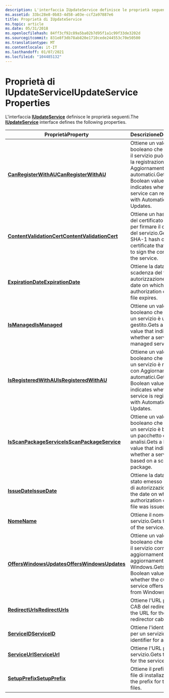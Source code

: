 ```yaml
---
description: L'interfaccia IUpdateService definisce le proprietà seguenti.
ms.assetid: 33bc28e8-0b83-4d58-a03e-ccf2a97887e6
title: Proprietà di IUpdateService
ms.topic: article
ms.date: 05/31/2018
ms.openlocfilehash: 84ff3cf92c89a5ba02b7d95f1a1c99f33de3202d
ms.sourcegitcommit: 831e8f3db78ab820e1710cede244553c70e50500
ms.translationtype: MT
ms.contentlocale: it-IT
ms.lasthandoff: 01/07/2021
ms.locfileid: "104485132"
---
```

# <a name="iupdateservice-properties"></a><span data-ttu-id="7acb0-103">Proprietà di IUpdateService</span><span class="sxs-lookup"><span data-stu-id="7acb0-103">IUpdateService Properties</span></span>

<span data-ttu-id="7acb0-104">L'interfaccia [**IUpdateService**](/windows/desktop/api/Wuapi/nn-wuapi-iupdateservice) definisce le proprietà seguenti.</span><span class="sxs-lookup"><span data-stu-id="7acb0-104">The [**IUpdateService**](/windows/desktop/api/Wuapi/nn-wuapi-iupdateservice) interface defines the following properties.</span></span>



| <span data-ttu-id="7acb0-105">Proprietà</span><span class="sxs-lookup"><span data-stu-id="7acb0-105">Property</span></span>                                                              | <span data-ttu-id="7acb0-106">Descrizione</span><span class="sxs-lookup"><span data-stu-id="7acb0-106">Description</span></span>                                                                                     |
|-----------------------------------------------------------------------|-------------------------------------------------------------------------------------------------|
| [<span data-ttu-id="7acb0-107">**CanRegisterWithAU**</span><span class="sxs-lookup"><span data-stu-id="7acb0-107">**CanRegisterWithAU**</span></span>](/windows/desktop/api/Wuapi/nf-wuapi-iupdateservice-get_canregisterwithau)         | <span data-ttu-id="7acb0-108">Ottiene un valore booleano che indica se il servizio può eseguire la registrazione con Aggiornamenti automatici.</span><span class="sxs-lookup"><span data-stu-id="7acb0-108">Gets a Boolean value that indicates whether the service can register with Automatic Updates.</span></span>    |
| [<span data-ttu-id="7acb0-109">**ContentValidationCert**</span><span class="sxs-lookup"><span data-stu-id="7acb0-109">**ContentValidationCert**</span></span>](/windows/desktop/api/Wuapi/nf-wuapi-iupdateservice-get_contentvalidationcert) | <span data-ttu-id="7acb0-110">Ottiene un hash SHA-1 del certificato utilizzato per firmare il contenuto del servizio.</span><span class="sxs-lookup"><span data-stu-id="7acb0-110">Gets an SHA-1 hash of the certificate that is used to sign the contents of the service.</span></span>         |
| [<span data-ttu-id="7acb0-111">**ExpirationDate**</span><span class="sxs-lookup"><span data-stu-id="7acb0-111">**ExpirationDate**</span></span>](/windows/desktop/api/Wuapi/nf-wuapi-iupdateservice-get_expirationdate)               | <span data-ttu-id="7acb0-112">Ottiene la data di scadenza del file CAB di autorizzazione.</span><span class="sxs-lookup"><span data-stu-id="7acb0-112">Gets the date on which the authorization cabinet file expires.</span></span>                                  |
| [<span data-ttu-id="7acb0-113">**IsManaged**</span><span class="sxs-lookup"><span data-stu-id="7acb0-113">**IsManaged**</span></span>](/windows/desktop/api/Wuapi/nf-wuapi-iupdateservice-get_ismanaged)                         | <span data-ttu-id="7acb0-114">Ottiene un valore booleano che indica se un servizio è un servizio gestito.</span><span class="sxs-lookup"><span data-stu-id="7acb0-114">Gets a Boolean value that indicates whether a service is a managed service.</span></span>                     |
| [<span data-ttu-id="7acb0-115">**IsRegisteredWithAU**</span><span class="sxs-lookup"><span data-stu-id="7acb0-115">**IsRegisteredWithAU**</span></span>](/windows/desktop/api/Wuapi/nf-wuapi-iupdateservice-get_isregisteredwithau)       | <span data-ttu-id="7acb0-116">Ottiene un valore booleano che indica se un servizio è registrato con Aggiornamenti automatici.</span><span class="sxs-lookup"><span data-stu-id="7acb0-116">Gets a Boolean value that indicates whether a service is registered with Automatic Updates.</span></span>     |
| [<span data-ttu-id="7acb0-117">**IsScanPackageService**</span><span class="sxs-lookup"><span data-stu-id="7acb0-117">**IsScanPackageService**</span></span>](/windows/desktop/api/Wuapi/nf-wuapi-iupdateservice-get_isscanpackageservice)   | <span data-ttu-id="7acb0-118">Ottiene un valore booleano che indica se un servizio è basato su un pacchetto di analisi.</span><span class="sxs-lookup"><span data-stu-id="7acb0-118">Gets a Boolean value that indicates whether a service is based on a scan package.</span></span>               |
| [<span data-ttu-id="7acb0-119">**IssueDate**</span><span class="sxs-lookup"><span data-stu-id="7acb0-119">**IssueDate**</span></span>](/windows/desktop/api/Wuapi/nf-wuapi-iupdateservice-get_issuedate)                         | <span data-ttu-id="7acb0-120">Ottiene la data in cui è stato emesso il file CAB di autorizzazione.</span><span class="sxs-lookup"><span data-stu-id="7acb0-120">Gets the date on which the authorization cabinet file was issued.</span></span>                               |
| [<span data-ttu-id="7acb0-121">**Nome**</span><span class="sxs-lookup"><span data-stu-id="7acb0-121">**Name**</span></span>](/windows/desktop/api/Wuapi/nf-wuapi-iupdateservice-get_name)                                   | <span data-ttu-id="7acb0-122">Ottiene il nome del servizio.</span><span class="sxs-lookup"><span data-stu-id="7acb0-122">Gets the name of the service.</span></span>                                                                   |
| [<span data-ttu-id="7acb0-123">**OffersWindowsUpdates**</span><span class="sxs-lookup"><span data-stu-id="7acb0-123">**OffersWindowsUpdates**</span></span>](/windows/desktop/api/Wuapi/nf-wuapi-iupdateservice-get_offerswindowsupdates)   | <span data-ttu-id="7acb0-124">Ottiene un valore booleano che indica se il servizio corrente offre aggiornamenti da aggiornamenti di Windows.</span><span class="sxs-lookup"><span data-stu-id="7acb0-124">Gets a Boolean value indicates whether the current service offers updates from Windows Updates.</span></span> |
| [<span data-ttu-id="7acb0-125">**RedirectUrls**</span><span class="sxs-lookup"><span data-stu-id="7acb0-125">**RedirectUrls**</span></span>](/windows/desktop/api/Wuapi/nf-wuapi-iupdateservice-get_redirecturls)                   | <span data-ttu-id="7acb0-126">Ottiene l'URL per il file CAB del redirector.</span><span class="sxs-lookup"><span data-stu-id="7acb0-126">Gets the URL for the redirector cabinet file.</span></span>                                                   |
| [<span data-ttu-id="7acb0-127">**ServiceID**</span><span class="sxs-lookup"><span data-stu-id="7acb0-127">**ServiceID**</span></span>](/windows/desktop/api/Wuapi/nf-wuapi-iupdateservice-get_serviceid)                         | <span data-ttu-id="7acb0-128">Ottiene l'identificatore per un servizio.</span><span class="sxs-lookup"><span data-stu-id="7acb0-128">Gets the identifier for a service.</span></span>                                                              |
| [<span data-ttu-id="7acb0-129">**ServiceUrl**</span><span class="sxs-lookup"><span data-stu-id="7acb0-129">**ServiceUrl**</span></span>](/windows/desktop/api/Wuapi/nf-wuapi-iupdateservice-get_serviceurl)                       | <span data-ttu-id="7acb0-130">Ottiene l'URL per il servizio.</span><span class="sxs-lookup"><span data-stu-id="7acb0-130">Gets the URL for the service.</span></span>                                                                   |
| [<span data-ttu-id="7acb0-131">**SetupPrefix**</span><span class="sxs-lookup"><span data-stu-id="7acb0-131">**SetupPrefix**</span></span>](/windows/desktop/api/Wuapi/nf-wuapi-iupdateservice-get_setupprefix)                     | <span data-ttu-id="7acb0-132">Ottiene il prefisso per i file di installazione.</span><span class="sxs-lookup"><span data-stu-id="7acb0-132">Gets the prefix for the setup files.</span></span>                                                            |



 

 

 



